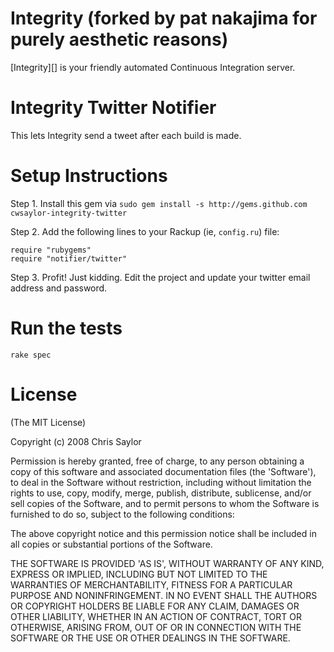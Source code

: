 Integrity (forked by pat nakajima for purely aesthetic reasons)
=========

[Integrity][] is your friendly automated Continuous Integration server.

Integrity Twitter Notifier
===========================

This lets Integrity send a tweet after each build is made.

Setup Instructions
==================

Step 1. Install this gem via `sudo gem install -s http://gems.github.com 
cwsaylor-integrity-twitter`

Step 2. Add the following lines to your Rackup (ie, `config.ru`) file:

    require "rubygems"
    require "notifier/twitter"
  
Step 3. Profit! Just kidding. Edit the project and update your twitter email
address and password.

Run the tests
==================

    rake spec

License
=======

(The MIT License)

Copyright (c) 2008 Chris Saylor

Permission is hereby granted, free of charge, to any person obtaining
a copy of this software and associated documentation files (the
'Software'), to deal in the Software without restriction, including
without limitation the rights to use, copy, modify, merge, publish,
distribute, sublicense, and/or sell copies of the Software, and to
permit persons to whom the Software is furnished to do so, subject to
the following conditions:

The above copyright notice and this permission notice shall be
included in all copies or substantial portions of the Software.

THE SOFTWARE IS PROVIDED 'AS IS', WITHOUT WARRANTY OF ANY KIND,
EXPRESS OR IMPLIED, INCLUDING BUT NOT LIMITED TO THE WARRANTIES OF
MERCHANTABILITY, FITNESS FOR A PARTICULAR PURPOSE AND NONINFRINGEMENT.
IN NO EVENT SHALL THE AUTHORS OR COPYRIGHT HOLDERS BE LIABLE FOR ANY
CLAIM, DAMAGES OR OTHER LIABILITY, WHETHER IN AN ACTION OF CONTRACT,
TORT OR OTHERWISE, ARISING FROM, OUT OF OR IN CONNECTION WITH THE
SOFTWARE OR THE USE OR OTHER DEALINGS IN THE SOFTWARE.
